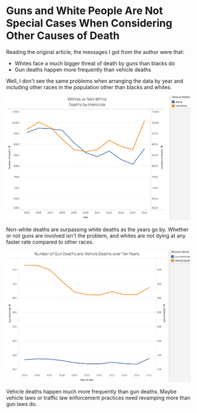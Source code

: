 # Guns and White People Are Not Special Cases When Considering Other Causes of Death

Reading the original article, the messages I got from the author were that:
* Whites face a much bigger threat of death by guns than blacks do
* Gun deaths happen more frequently than vehicle deaths

Well, I don't see the same problems when arranging the data by year and including other races in the population other than blacks and whites.

![Race_Deaths](Race_Deaths.png)

Non-white deaths are surpassing white deaths as the years go by. Whether or not guns are involved isn't the problem, and whites are not dying at any faster rate compared to other races.

![Gun_Vehicle_Deaths](Gun_Vehicle_Deaths.png)

Vehicle deaths happen much more frequently than gun deaths. Maybe vehicle laws or traffic law enforcement practices need revamping more than gun laws do.
